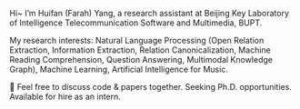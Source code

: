Hi~ I’m Huifan (Farah) Yang, a research assistant at Beijing Key Laboratory of Intelligence Telecommunication Software and Multimedia, BUPT.

My research interests: Natural Language Processing (Open Relation Extraction, Information Extraction, Relation Canonicalization, Machine Reading Comprehension, Question Answering, Multimodal Knowledge Graph), Machine Learning, Artificial Intelligence for Music.

🙌 Feel free to discuss code & papers together. Seeking Ph.D. opportunities. Available for hire as an intern.
